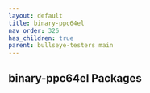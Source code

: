 ```yaml
---
layout: default
title: binary-ppc64el
nav_order: 326
has_children: true
parent: bullseye-testers main
---
```


## binary-ppc64el Packages

